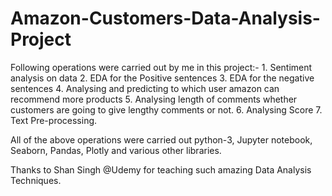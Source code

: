 # Amazon-Customers-Data-Analysis-Project
Following operations were carried out by me in this project:-
    1. Sentiment analysis on data
    2. EDA for the Positive sentences
    3. EDA for the negative sentences
    4. Analysing and predicting to which user amazon can recommend more products
    5. Analysing length of comments whether customers are going to give lengthy comments or not.
    6. Analysing Score
    7. Text Pre-processing.
 
 All of the above operations were carried out  python-3, Jupyter notebook, Seaborn, Pandas, Plotly and various other libraries.
 
 Thanks to Shan Singh @Udemy for teaching such amazing Data Analysis Techniques.
